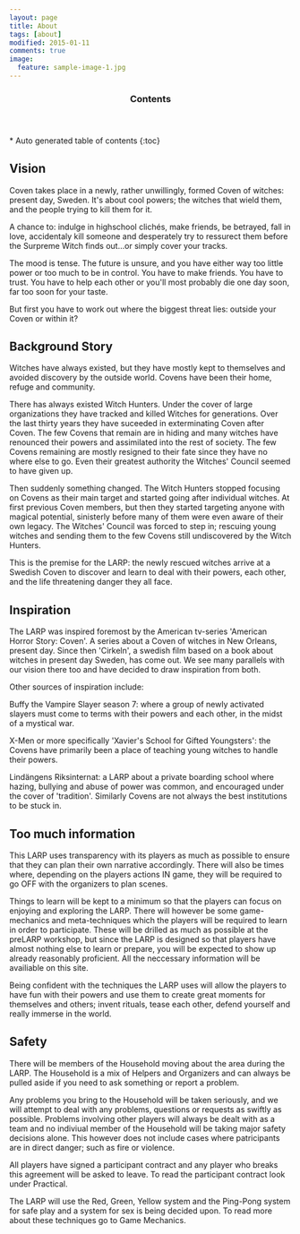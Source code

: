 ```yaml
---
layout: page
title: About
tags: [about]
modified: 2015-01-11
comments: true
image:
  feature: sample-image-1.jpg
---
```


<section id="table-of-contents" class="toc">
  <header>
    <h3>Contents</h3>
  </header>
<div id="drawer" markdown="1">
*  Auto generated table of contents
{:toc}
</div>
</section><!-- /#table-of-contents -->

## Vision

Coven takes place in a newly, rather unwillingly, formed Coven of witches: present day, Sweden. It's about cool powers; the witches that wield them, and the people trying to kill them for it. 

A chance to: indulge in highschool clichés, make friends, be betrayed, fall in love, accidentaly kill someone and desperately try to ressurect them before the Surpreme Witch finds out...or simply cover your tracks. 

The mood is tense. The future is unsure, and you have either way too little power or too much to be in control. You have to make friends. You have to trust. You have to help each other or you'll most probably die one day soon, far too soon for your taste. 

But first you have to work out where the biggest threat lies: outside your Coven or within it?

## Background Story

Witches have always existed, but they have mostly kept to themselves and avoided discovery by the outside world. Covens have been their home, refuge and community. 

There has always existed Witch Hunters. Under the cover of large organizations they have tracked and killed Witches for generations. Over the last thirty years they have suceeded in exterminating Coven after Coven. The few Covens that remain are in hiding and many witches have renounced their powers and assimilated into the rest of society. The few Covens remaining are mostly resigned to their fate since they have no where else to go. Even their greatest authority the Witches' Council seemed to have given up. 

Then suddenly something changed. The Witch Hunters stopped focusing on Covens as their main target and started going after individual witches. At first previous Coven members, but then they started targeting anyone with magical potential, sinisterly before many of them were even aware of their own legacy. The Witches' Council was forced to step in; rescuing young witches and sending them to the few Covens still undiscovered by the Witch Hunters. 

This is the premise for the LARP: the newly rescued witches arrive at a Swedish Coven to discover and learn to deal with their powers, each other, and the life threatening danger they all face.

## Inspiration

The LARP was inspired foremost by the American tv-series 'American Horror Story: Coven'. A series about a Coven of witches in New Orleans, present day. Since then 'Cirkeln', a swedish film based on a book about witches in present day Sweden, has come out. We see many parallels with our vision there too and have decided to draw inspiration from both.

Other sources of inspiration include: 

Buffy the Vampire Slayer season 7: where a group of newly activated slayers must come to terms with their powers and each other, in the midst of a mystical war. 

X-Men or more specifically 'Xavier's School for Gifted Youngsters': the Covens have primarily been a place of teaching young witches to handle their powers. 

Lindängens Riksinternat: a LARP about a private boarding school where hazing, bullying and abuse of power was common, and encouraged under the cover of 'tradition'. Similarly Covens are not always the best institutions to be stuck in.

## Too much information

This LARP uses transparency with its players as much as possible to ensure that they can plan their own narrative accordingly. There will also be times where, depending on the players actions IN game, they will be required to go OFF with the organizers to plan scenes.

Things to learn will be kept to a minimum so that the players can focus on enjoying and exploring the LARP. There will however be some game-mechanics and meta-techniques which the players will be required to learn in order to participate. These will be drilled as much as possible at the preLARP workshop, but since the LARP is designed so that players have almost nothing else to learn or prepare, you will be expected to show up already reasonably proficient. All the neccessary information will be availiable on this site.

Being confident with the techniques the LARP uses will allow the players to have fun with their powers and use them to create great moments for themselves and others; invent rituals, tease each other, defend yourself and really immerse in the world.

## Safety

There will be members of the Household moving about the area during the LARP. The Household is a mix of Helpers and Organizers and can always be pulled aside if you need to ask something or report a problem. 

Any problems you bring to the Household will be taken seriously, and we will attempt to deal with any problems, questions or requests as swiftly as possible. Problems involving other players will always be dealt with as a team and no indiviual member of the Household will be taking major safety decisions alone. This however does not include cases where patricipants are in direct danger; such as fire or violence. 

All players have signed a participant contract and any player who breaks this agreement will be asked to leave. To read the participant contract look under Practical.

The LARP will use the Red, Green, Yellow system and the Ping-Pong system for safe play and a system for sex is being decided upon. To read more about these techniques go to Game Mechanics.
